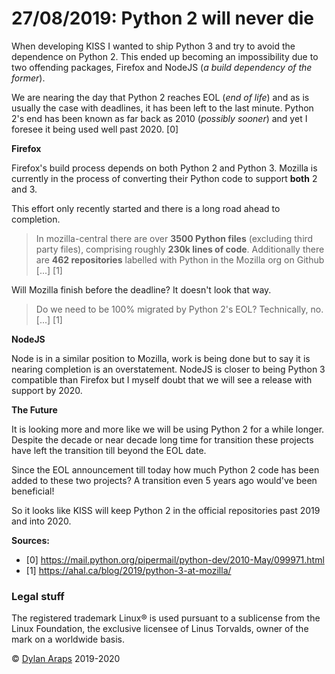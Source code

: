 # 27/08/2019: Python 2 will never die

When developing KISS I wanted to ship Python 3 and try to avoid the
dependence on Python 2. This ended up becoming an impossibility due to
two offending packages, Firefox and NodeJS (*a build dependency of the
former*).

We are nearing the day that Python 2 reaches EOL (*end of life*) and as
is usually the case with deadlines, it has been left to the last minute.
Python 2's end has been known as far back as 2010 (*possibly sooner*)
and yet I foresee it being used well past 2020. \[0\]

**Firefox**

Firefox's build process depends on both Python 2 and Python 3. Mozilla
is currently in the process of converting their Python code to support
**both** 2 and 3.

This effort only recently started and there is a long road ahead to
completion.

> In mozilla-central there are over **3500 Python files** (excluding
> third party files), comprising roughly **230k lines of code**.
> Additionally there are **462 repositories** labelled with Python in
> the Mozilla org on Github \[\...\] \[1\]

Will Mozilla finish before the deadline? It doesn't look that way.

> Do we need to be 100% migrated by Python 2's EOL? Technically, no.
> \[\...\] \[1\]

**NodeJS**

Node is in a similar position to Mozilla, work is being done but to say
it is nearing completion is an overstatement. NodeJS is closer to being
Python 3 compatible than Firefox but I myself doubt that we will see a
release with support by 2020.

**The Future**

It is looking more and more like we will be using Python 2 for a while
longer. Despite the decade or near decade long time for transition these
projects have left the transition till beyond the EOL date.

Since the EOL announcement till today how much Python 2 code has been
added to these two projects? A transition even 5 years ago would've
been beneficial!

So it looks like KISS will keep Python 2 in the official repositories
past 2019 and into 2020.

**Sources:**

-   \[0\] https://mail.python.org/pipermail/python-dev/2010-May/099971.html
-   \[1\] https://ahal.ca/blog/2019/python-3-at-mozilla/

### Legal stuff

The registered trademark Linux® is used pursuant to a sublicense from
the Linux Foundation, the exclusive licensee of Linus Torvalds, owner of
the mark on a world­wide basis.

© [Dylan Araps](https://github.com/dylanaraps) 2019-2020
